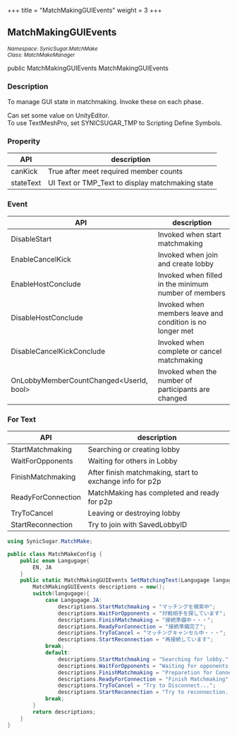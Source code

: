 +++
title = "MatchMakingGUIEvents"
weight = 3
+++
## MatchMakingGUIEvents
<small>*Namespace: SynicSugar.MatchMake* <br>
*Class: MatchMakeManager* </small>

public MatchMakingGUIEvents MatchMakingGUIEvents

### Description
To manage GUI state in matchmaking. Invoke these on each phase.<br>

Can set some value on UnityEditor.<br>
To use TextMeshPro, set SYNICSUGAR_TMP to Scripting Define Symbols.


### Properity
| API | description |
|---|---|
| canKick | True after meet required member counts |
| stateText | UI Text or TMP_Text to display matchmaking state |

### Event
| API | description |
|---|---|
| DisableStart | Invoked when start matchmaking |
| EnableCancelKick | Invoked when join and create lobby |
| EnableHostConclude |Invoked when filled in the minimum number of members |
| DisableHostConclude | Invoked when members leave and condition is no longer met |
| DisableCancelKickConclude | Invoked when complete or cancel matchmaking |
| OnLobbyMemberCountChanged<UserId, bool> | Invoked when the number of participants are changed |

   
### For Text
| API | description |
|---|---|
| StartMatchmaking | Searching or creating lobby |
| WaitForOpponents | Waiting for others in Lobby |
| FinishMatchmaking | After finish matchmaking, start to exchange info for p2p |
| ReadyForConnection | MatchMaking has completed and ready for p2p |
| TryToCancel | Leaving or destroying lobby |
| StartReconnection | Try to join with SavedLobbyID |


```cs
using SynicSugar.MatchMake;

public class MatchMakeConfig {
    public enum Langugage{
        EN, JA
    }
    public static MatchMakingGUIEvents SetMatchingText(Langugage langugage){
        MatchMakingGUIEvents descriptions = new();
        switch(langugage){
            case Langugage.JA:
                descriptions.StartMatchmaking = "マッチングを検索中";
                descriptions.WaitForOpponents = "対戦相手を探しています";
                descriptions.FinishMatchmaking = "接続準備中・・・";
                descriptions.ReadyForConnection = "接続準備完了";
                descriptions.TryToCancel = "マッチングキャンセル中・・・";
                descriptions.StartReconnection = "再接続しています";
            break;
            default:
                descriptions.StartMatchmaking = "Searching for lobby.";
                descriptions.WaitForOpponents = "Waiting for opponents...";
                descriptions.FinishMatchmaking = "Preparetion for Connection";
                descriptions.ReadyForConnection = "Finish Matchmaking";
                descriptions.TryToCancel = "Try to Disconnect...";
                descriptions.StartReconnection = "Try to reconnection...";
            break;
        }
        return descriptions;
    }
}
```
